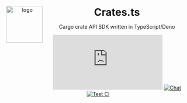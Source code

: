 <header>
<img src="https://crates.io/assets/Cargo-Logo-Small.png" alt="logo" height="100" align="left">
<h1 style="display: inline">Crates.ts</h1>

Cargo crate API SDK written in TypeScript/Deno

[![GitHub top language](https://img.shields.io/github/languages/top/rust-lang-uz/crates.ts?style=flat-square&logo=github)](https://github.com/rust-lang-uz/crates.ts)
[![Chat](https://img.shields.io/badge/Chat-grey?style=flat-square&logo=telegram)](https://t.me/rustlanguz)
[![Test CI](https://github.com/rust-lang-uz/crates.ts/actions/workflows/test.yml/badge.svg)](https://github.com/rust-lang-uz/crates.ts/actions/workflows/test.yml)

</header>
